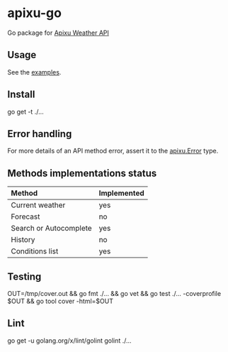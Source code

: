 # apixu-go

Go package for [Apixu Weather API](https://www.apixu.com/api.aspx)

## Usage

See the [examples](./examples/main.go).

## Install
go get -t ./...

## Error handling

For more details of an API method error, assert it to the [apixu.Error](./apixu_error.go) type.

## Methods implementations status

| Method | Implemented
| :-   | :-
| Current weather | yes
| Forecast | no
| Search or Autocomplete | yes
| History | no
| Conditions list | yes

## Testing

OUT=/tmp/cover.out && go fmt ./... && go vet && go test ./... -coverprofile $OUT && go tool cover -html=$OUT

## Lint

go get -u golang.org/x/lint/golint
golint ./...
